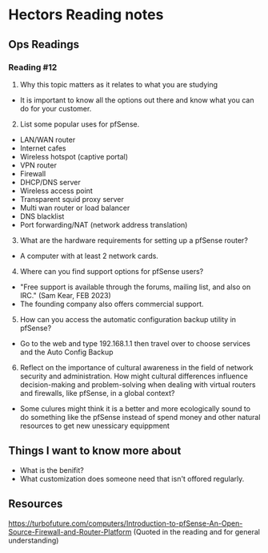 # Hectors Reading notes


## Ops Readings


### Reading #12

1. Why this topic matters as it relates to what you are studying

- It is important to know all the options out there and know what you can do for your customer.

2. List some popular uses for pfSense.
    
- LAN/WAN router
- Internet cafes
- Wireless hotspot (captive portal)
- VPN router
- Firewall
- DHCP/DNS server
- Wireless access point
- Transparent squid proxy server
- Multi wan router or load balancer
- DNS blacklist
- Port forwarding/NAT (network address translation)
     
    
3. What are the hardware requirements for setting up a pfSense router?
    
- A computer with at least 2 network cards.
    
4. Where can you find support options for pfSense users?

- "Free support is available through the forums, mailing list, and also on IRC." (Sam Kear, FEB 2023)
- The founding company also offers commercial support.

5. How can you access the automatic configuration backup utility in pfSense?

- Go to the web and type 192.168.1.1 then travel over to choose services and the Auto Config Backup

6. Reflect on the importance of cultural awareness in the field of network security and administration. How might cultural differences influence decision-making and problem-solving when dealing with virtual routers and firewalls, like pfSense, in a global context?

- Some culures might think it is a better and more ecologically sound to do something like the pfSense instead of spend money and other natural resources to get new unessicary equippment

## Things I want to know more about

- What is the benifit?
- What customization does someone need that isn't offored regularly.
 
## Resources
https://turbofuture.com/computers/Introduction-to-pfSense-An-Open-Source-Firewall-and-Router-Platform 
(Quoted in the reading and for general understanding)